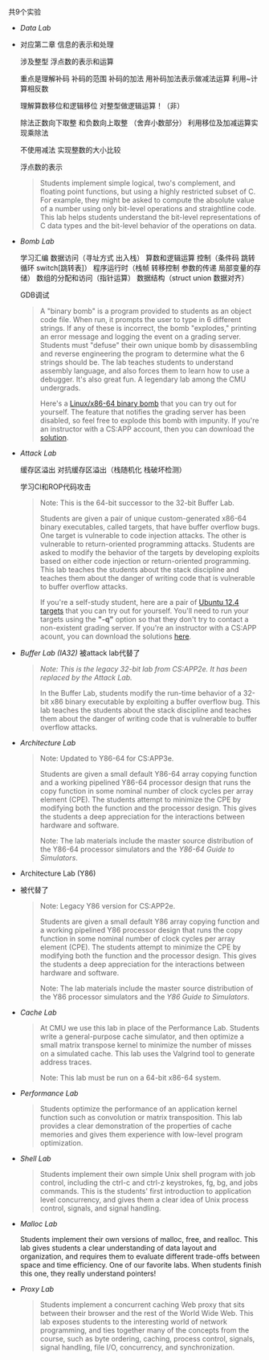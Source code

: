 共9个实验

- *Data Lab*

- 对应第二章 信息的表示和处理

  涉及整型 浮点数的表示和运算 

  重点是理解补码 补码的范围 补码的加法 用补码加法表示做减法运算   利用~计算相反数 

  理解算数移位和逻辑移位   对整型做逻辑运算！（非） 

  除法正数向下取整   和负数向上取整  （舍弃小数部分）  利用移位及加减运算实现乘除法

  不使用减法 实现整数的大小比较

   浮点数的表示

  > Students implement simple logical, two's complement, and floating point functions, but using a highly restricted subset of C. For example, they might be asked to compute the absolute value of a number using only bit-level operations and straightline code. This lab helps students understand the bit-level representations of C data types and the bit-level behavior of the operations on data.

- *Bomb Lab*

  学习汇编  数据访问（寻址方式 出入栈） 算数和逻辑运算 控制（条件码 跳转 循环 switch[跳转表]） 程序运行时（栈帧 转移控制 参数的传递 局部变量的存储）  数组的分配和访问（指针运算） 数据结构（struct union 数据对齐）  

  GDB调试

  > A "binary bomb" is a program provided to students as an object code file. When run, it prompts the user to type in 6 different strings. If any of these is incorrect, the bomb "explodes," printing an error message and logging the event on a grading server. Students must "defuse" their own unique bomb by disassembling and reverse engineering the program to determine what the 6 strings should be. The lab teaches students to understand assembly language, and also forces them to learn how to use a debugger. It's also great fun. A legendary lab among the CMU undergrads.
  >
  > Here's a [Linux/x86-64 binary bomb](http://csapp.cs.cmu.edu/3e/bomb.tar) that you can try out for yourself. The feature that notifies the grading server has been disabled, so feel free to explode this bomb with impunity. If you're an instructor with a CS:APP account, then you can download the [solution](http://csapp.cs.cmu.edu/im/bomb-solution.txt).

- *Attack Lab*

  缓存区溢出 对抗缓存区溢出（栈随机化 栈破坏检测）

  学习CI和ROP代码攻击

  > Note: This is the 64-bit successor to the 32-bit Buffer Lab.
  >
  > Students are given a pair of unique custom-generated x86-64 binary executables, called targets, that have buffer overflow bugs. One target is vulnerable to code injection attacks. The other is vulnerable to return-oriented programming attacks. Students are asked to modify the behavior of the targets by developing exploits based on either code injection or return-oriented programming. This lab teaches the students about the stack discipline and teaches them about the danger of writing code that is vulnerable to buffer overflow attacks.
  >
  > If you're a self-study student, here are a pair of [Ubuntu 12.4 targets](http://csapp.cs.cmu.edu/3e/target1.tar) that you can try out for yourself. You'll need to run your targets using the **"-q"** option so that they don't try to contact a non-existent grading server. If you're an instructor with a CS:APP acount, you can download the solutions [here](https://csapp.cs.cmu.edu/im/labs/target1-sol.tar).

- *Buffer Lab (IA32)*   被attack lab代替了

  > *Note: This is the legacy 32-bit lab from CS:APP2e. It has been replaced by the Attack Lab.*
  >
  >  In the Buffer Lab, students modify the run-time behavior of a 32-bit x86 binary executable by exploiting a buffer overflow bug. This lab teaches the students about the stack discipline and teaches them about the danger of writing code that is vulnerable to buffer overflow attacks.

- *Architecture Lab*

  > Note: Updated to Y86-64 for CS:APP3e.
  >
  > Students are given a small default Y86-64 array copying function and a working pipelined Y86-64 processor design that runs the copy function in some nominal number of clock cycles per array element (CPE). The students attempt to minimize the CPE by modifying both the function and the processor design. This gives the students a deep appreciation for the interactions between hardware and software.
  >
  > Note: The lab materials include the master source distribution of the Y86-64 processor simulators and the *Y86-64 Guide to Simulators*.

- Architecture Lab (Y86)

- 被代替了

  > Note: Legacy Y86 version for CS:APP2e.
  >
  > Students are given a small default Y86 array copying function and a working pipelined Y86 processor design that runs the copy function in some nominal number of clock cycles per array element (CPE). The students attempt to minimize the CPE by modifying both the function and the processor design. This gives the students a deep appreciation for the interactions between hardware and software.
  >
  > Note: The lab materials include the master source distribution of the Y86 processor simulators and the *Y86 Guide to Simulators*.

- *Cache Lab*

  > At CMU we use this lab in place of the Performance Lab. Students write a general-purpose cache simulator, and then optimize a small matrix transpose kernel to minimize the number of misses on a simulated cache. This lab uses the Valgrind tool to generate address traces.
  >
  > Note: This lab must be run on a 64-bit x86-64 system.

- *Performance Lab*

  > Students optimize the performance of an application kernel function such as convolution or matrix transposition. This lab provides a clear demonstration of the properties of cache memories and gives them experience with low-level program optimization.

- *Shell Lab*

  > Students implement their own simple Unix shell program with job control, including the ctrl-c and ctrl-z keystrokes, fg, bg, and jobs commands. This is the students' first introduction to application level concurrency, and gives them a clear idea of Unix process control, signals, and signal handling.

- *Malloc Lab*

  Students implement their own versions of malloc, free, and realloc. This lab gives students a clear understanding of data layout and organization, and requires them to evaluate different trade-offs between space and time efficiency. One of our favorite labs. When students finish this one, they really understand pointers!

- *Proxy Lab*

  > Students implement a concurrent caching Web proxy that sits between their browser and the rest of the World Wide Web. This lab exposes students to the interesting world of network programming, and ties together many of the concepts from the course, such as byte ordering, caching, process control, signals, signal handling, file I/O, concurrency, and synchronization.